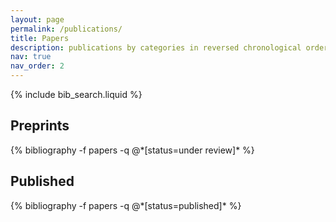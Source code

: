 ```yaml
---
layout: page
permalink: /publications/
title: Papers
description: publications by categories in reversed chronological order. generated by jekyll-scholar.
nav: true
nav_order: 2
---
```


<!-- _pages/publications.md -->

<!-- Bibsearch Feature -->

{% include bib_search.liquid %}

<div class="publications">

<h2> Preprints </h2>
{% bibliography -f papers -q @*[status=under review]* %}
<h2> Published </h2>
{% bibliography -f papers -q @*[status=published]* %}

</div>

